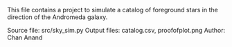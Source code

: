 This file contains a project to simulate a catalog of foreground stars in 
the direction of the Andromeda galaxy. 

Source file: src/sky_sim.py
Output files: catalog.csv, proofofplot.png 
Author: Chan Anand 

